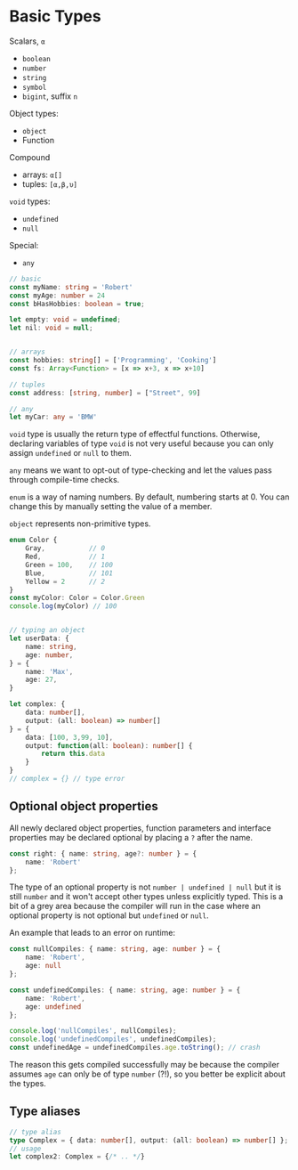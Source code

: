 # Basic Types

Scalars, `α`
- `boolean`
- `number`
- `string`
- `symbol`
- `bigint`, suffix `n`

Object types:
- `object`
- Function

Compound
- arrays: `α[]`
- tuples: `[α,β,υ]`

`void` types:
- `undefined`
- `null`

Special:
- `any`


```ts
// basic
const myName: string = 'Robert'
const myAge: number = 24
const bHasHobbies: boolean = true;

let empty: void = undefined;
let nil: void = null;


// arrays
const hobbies: string[] = ['Programming', 'Cooking']
const fs: Array<Function> = [x => x+3, x => x+10]

// tuples
const address: [string, number] = ["Street", 99]

// any
let myCar: any = 'BMW'
```

`void` type is usually the return type of effectful functions. Otherwise, declaring variables of type `void` is not very useful because you can only assign `undefined` or `null` to them.

`any` means we want to opt-out of type-checking and let the values pass through compile-time checks.

`enum` is a way of naming numbers. By default, numbering starts at 0. You can change this by manually setting the value of a member.

`object` represents non-primitive types.


```ts
enum Color {
    Gray,           // 0
    Red,            // 1
    Green = 100,    // 100
    Blue,           // 101
    Yellow = 2      // 2
}
const myColor: Color = Color.Green
console.log(myColor) // 100


// typing an object
let userData: {
    name: string,
    age: number,
} = {
    name: 'Max',
    age: 27,
}

let complex: {
    data: number[],
    output: (all: boolean) => number[]
} = {
    data: [100, 3,99, 10],
    output: function(all: boolean): number[] {
        return this.data
    }
}
// complex = {} // type error
```


## Optional object properties

All newly declared object properties, function parameters and interface properties may be declared optional by placing a `?` after the name.

```ts
const right: { name: string, age?: number } = {
    name: 'Robert'
};
```

The type of an optional property is not `number | undefined | null` but it is still `number` and it won't accept other types unless explicitly typed. This is a bit of a grey area because the compiler will run in the case where an optional property is not optional but `undefined` or `null`.

An example that leads to an error on runtime:

```ts
const nullCompiles: { name: string, age: number } = {
    name: 'Robert',
    age: null
};

const undefinedCompiles: { name: string, age: number } = {
    name: 'Robert',
    age: undefined
};

console.log('nullCompiles', nullCompiles);
console.log('undefinedCompiles', undefinedCompiles);
const undefinedAge = undefinedCompiles.age.toString(); // crash
```

The reason this gets compiled successfully may be because the compiler assumes `age` can only be of type `number` (?!), so you better be explicit about the types.


## Type aliases

```ts
// type alias
type Complex = { data: number[], output: (all: boolean) => number[] };
// usage
let complex2: Complex = {/* .. */}
```
